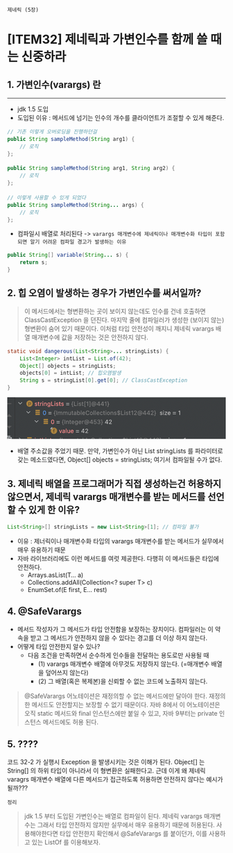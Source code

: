 `제네릭 (5장)`

# [ITEM32] 제네릭과 가변인수를 함께 쓸 때는 신중하라

## 1. 가변인수(varargs) 란
___

* jdk 1.5 도입
* 도입된 이유 : 메서드에 넘기는 인수의 개수를 클라이언트가 조절할 수 있게 해준다.
```java
// 기존 이렇게 오버로딩을 진행하던걸
public String sampleMethod(String arg1) {
    // 로직
};

public String sampleMethod(String arg1, String arg2) {
    // 로직
};

// 이렇게 사용할 수 있게 되었다
public String sampleMethod(String... args) {
    // 로직
};
```
* 컴파일시 배열로 처리된다 -> `varargs 매개변수에 제네릭이나 매개변수화 타입이 포함되면 알기 어려운 컴파일 경고가 발생하는 이유`
```java
public String[] variable(String... s) {
    return s;
}
```

## 2. 힙 오염이 발생하는 경우가 가변인수를 써서일까?
> 이 메서드에서는 형변환하는 곳이 보이지 않는데도 인수를 건네 호출하면 ClassCastException 을 던진다. 마지막 줄에 컴파일러가 생성한 (보이지 않는) 형변환이 숨어 있기 때문이다. 
> 이처럼 타입 안전성이 깨지니 제네릭 varargs 배열 매개변수에 값을 저장하는 것은 안전하지 않다.
```java
static void dangerous(List<String>... stringLists) {
    List<Integer> intList = List.of(42);
    Object[] objects = stringLists;
    objects[0] = intList; // 힙오염발생
    String s = stringList[0].get[0]; // ClassCastException
}
```
![](item32.png)

* 배열 주소값을 주었기 때문. 만약, 가변인수가 아닌 List<String> stringLists 를 파라미터로 갖는 메소드였다면, Object[] objects = stringLists; 여기서 컴파일될 수가 없다.


## 3. 제네릭 배열을 프로그래머가 직접 생성하는건 허용하지 않으면서, 제네릭 varargs 매개변수를 받는 메서드를 선언할 수 있게 한 이유?
```java
List<String>[] stringLists = new List<String>[1]; // 컴파일 불가
```
* 이유 : 제너릭이나 매개변수화 타입의 varargs 매개변수를 받는 메서드가 실무에서 매우 유용하기 때문
* 자바 라이브러리에도 이런 메서드를 여럿 제공한다. 다행히 이 메서드들은 타입에 안전하다.
  * Arrays.asList(T… a)
  * Collections.addAll(Collection<? super T> c)
  * EnumSet.of(E first, E… rest)


## 4. @SafeVarargs
* 메서드 작성자가 그 메서드가 타입 안전함을 보장하는 장치이다. 컴파일러는 이 약속을 받고 그 메서드가 안전하지 않을 수 있다는 경고를 더 이상 하지 않는다.
* 어떻게 타입 안전한지 알수 있나?
  * 다음 조건을 만족하면서 순수하게 인수들을 전달하는 용도로만 사용될 때
    * (1) varargs 매개변수 배열에 아무것도 저장하지 않는다. (=매개변수 배열을 덮어쓰지 않는다)
    * (2) 그 배열(혹은 복제본)을 신뢰할 수 없는 코드에 노출하지 않는다.

> @SafeVarargs 어노테이션은 재정의할 수 없는 메서드에만 달아야 한다. 재정의한 메서드도 안전할지는 보장할 수 없기 때문이다. 
> 자바 8에서 이 어노테이션은 오직 static 메서드와 final 인스턴스에만 붙일 수 있고, 자바 9부터는 private 인스턴스 메서드에도 허용 된다.


## 5. ???? 
코드 32-2 가 실행시 Exception 을 발생시키는 것은 이해가 된다. 
Object[] 는 String[] 의 하위 타입이 아니라서 이 형변환은 실패한다고.
근데 이게 왜 제네릭 varagrs 매개변수 배열에 다른 메서드가 접근하도록 허용하면 안전하지 않다는 예시가 될까???



`정리`
> jdk 1.5 부터 도입된 가변인수는 배열로 컴파일이 된다. 제네릭 varargs 매개변수는
> 그래서 타입 안전하지 않지만 실무에서 매우 유용하기 때문에 허용된다.
> 사용해야한다면 타입 안전한지 확인해서 @SafeVarargs 를 붙이던가, 이를 사용하고 있는 ListOf 를 이용해보자.